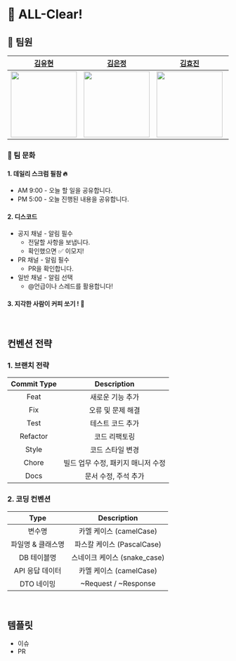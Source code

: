 # 💎 ALL-Clear!
## 👥 팀원
|           <a href="https://github.com/youhyeoneee">김유현</a>           |           <a href="https://github.com/fkznsha23">김은정</a>           |           <a href="https://github.com/hyojin52">김효진</a>           |           <a href="https://github.com/bsjin1122">배서진</a>           |           <a href="https://github.com/ohyeryung">오예령</a>           |           <a href="https://github.com/ryuneng">유리빛나</a>           |
|:---------------------------------------------------------------------:|:---------------------------------------------------------------------:|:---------------------------------------------------------------------:|:---------------------------------------------------------------------:|:---------------------------------------------------------------------:|:---------------------------------------------------------------------:|
|<img src="https://avatars.githubusercontent.com/youhyeoneee" width="150px">|<img src="https://avatars.githubusercontent.com/fkznsha23" width="150px">|<img src="https://avatars.githubusercontent.com/hyojin52" width="150px">|<img src="https://avatars.githubusercontent.com/bsjin1122" width="150px">|<img src="https://avatars.githubusercontent.com/ohyeryung" width="150px">|<img src="https://avatars.githubusercontent.com/ryuneng" width="150px">|

### 🚩 팀 문화
#### 1. 데일리 스크럼 필참 🔥
- AM 9:00 - 오늘 할 일을 공유합니다.
- PM 5:00 - 오늘 진행된 내용을 공유합니다.
#### 2. 디스코드
- 공지 채널 - 알림 필수
  - 전달할 사항을 보냅니다.
  - 확인했으면 ✅ 이모지!
- PR 채널 - 알림 필수
  - PR을 확인합니다.
- 일반 채널 - 알림 선택
  - @언급이나 스레드를 활용합니다!
#### 3. 지각한 사람이 커피 쏘기 ! 🎉

<br>

##  컨벤션 전략
### 1. 브랜치 전략
| Commit Type | Description                      |
|:-----------:|:--------------------------------:|
| Feat        | 새로운 기능 추가                  |
| Fix         | 오류 및 문제 해결                 |
| Test        | 테스트 코드 추가                  |
| Refactor    | 코드 리팩토링                     |
| Style       | 코드 스타일 변경                  |
| Chore       | 빌드 업무 수정, 패키지 매니저 수정 |
| Docs        | 문서 수정, 주석 추가              |

### 2. 코딩 컨벤션
| Type            | Description                 |
|:---------------:|:---------------------------:|
| 변수명           | 카멜 케이스 (camelCase)     |
| 파일명 & 클래스명 | 파스칼 케이스 (PascalCase)  |
| DB 테이블명      | 스네이크 케이스 (snake_case) |
| API 응답 데이터  | 카멜 케이스 (camelCase)     |
| DTO 네이밍       | ~Request / ~Response       |

<br>

## 템플릿
- 이슈
- PR
